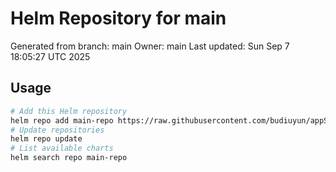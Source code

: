 # Helm Repository for main
Generated from branch: main
Owner: main
Last updated: Sun Sep  7 18:05:27 UTC 2025

## Usage
```bash
# Add this Helm repository
helm repo add main-repo https://raw.githubusercontent.com/budiuyun/appStore/helm-main/
# Update repositories
helm repo update
# List available charts
helm search repo main-repo
```
